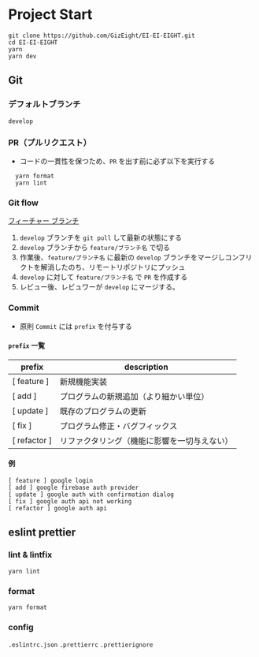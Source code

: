 # Project Start

```shell
git clone https://github.com/GizEight/EI-EI-EIGHT.git
cd EI-EI-EIGHT
yarn
yarn dev
```

## Git

### デフォルトブランチ

`develop`

### PR（プルリクエスト）

- コードの一貫性を保つため、`PR` を出す前に必ず以下を実行する

```shell
  yarn format
  yarn lint
```

### Git flow

[フィーチャー ブランチ](https://www.atlassian.com/ja/git/tutorials/comparing-workflows/gitflow-workflow#:~:text=develop%0A%C2%A0main-,%E3%83%95%E3%82%A3%E3%83%BC%E3%83%81%E3%83%A3%E3%83%BC%20%E3%83%96%E3%83%A9%E3%83%B3%E3%83%81,-%E3%81%9D%E3%82%8C%E3%81%9E%E3%82%8C%E3%81%AE%E3%83%96%E3%83%A9%E3%83%B3%E3%83%81)

1. `develop` ブランチを `git pull` して最新の状態にする
2. `develop` ブランチから `feature/ブランチ名` で切る
3. 作業後、`feature/ブランチ名` に最新の `develop` ブランチをマージしコンフリクトを解消したのち、リモートリポジトリにプッシュ
4. `develop` に対して `feature/ブランチ名` で `PR` を作成する
5. レビュー後、レビュワーが `develop` にマージする。

### Commit

- 原則 `Commit` には `prefix` を付与する

#### `prefix` 一覧

| prefix       | description                                  |
| ------------ | -------------------------------------------- |
| [ feature ]  | 新規機能実装                                 |
| [ add ]      | プログラムの新規追加（より細かい単位）       |
| [ update ]   | 既存のプログラムの更新                       |
| [ fix ]      | プログラム修正・バグフィックス               |
| [ refactor ] | リファクタリング（機能に影響を一切与えない） |

#### 例

```git
[ feature ] google login
[ add ] google firebase auth provider
[ update ] google auth with confirmation dialog
[ fix ] google auth api not working
[ refactor ] google auth api
```

## eslint prettier

### lint & lintfix

`yarn lint`

### format

`yarn format`

### config

`.eslintrc.json`
`.prettierrc`
`.prettierignore`
